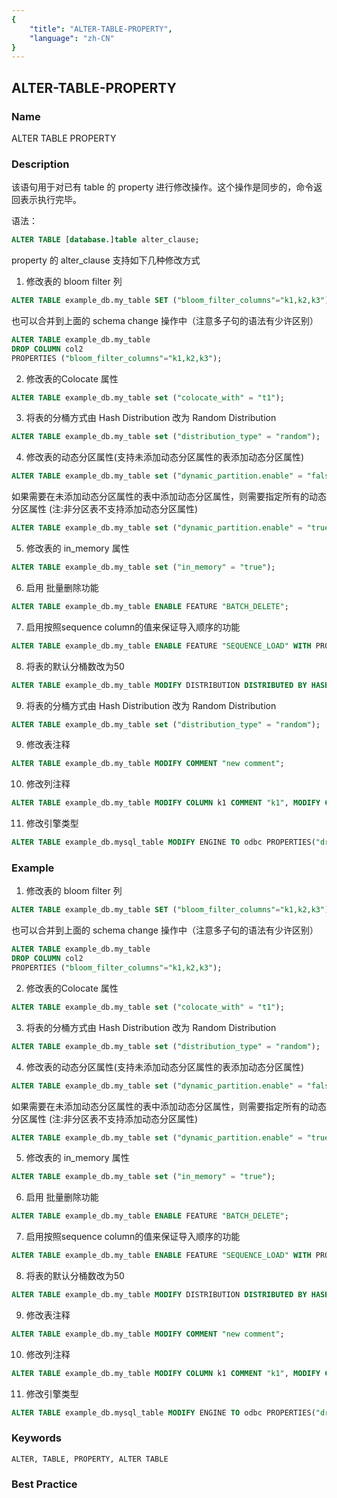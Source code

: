 ```yaml
---
{
    "title": "ALTER-TABLE-PROPERTY",
    "language": "zh-CN"
}
---
```


<!--
Licensed to the Apache Software Foundation (ASF) under one
or more contributor license agreements.  See the NOTICE file
distributed with this work for additional information
regarding copyright ownership.  The ASF licenses this file
to you under the Apache License, Version 2.0 (the
"License"); you may not use this file except in compliance
with the License.  You may obtain a copy of the License at

  http://www.apache.org/licenses/LICENSE-2.0

Unless required by applicable law or agreed to in writing,
software distributed under the License is distributed on an
"AS IS" BASIS, WITHOUT WARRANTIES OR CONDITIONS OF ANY
KIND, either express or implied.  See the License for the
specific language governing permissions and limitations
under the License.
-->

## ALTER-TABLE-PROPERTY

### Name

ALTER TABLE PROPERTY

### Description

该语句用于对已有 table 的 property 进行修改操作。这个操作是同步的，命令返回表示执行完毕。

语法：

```sql
ALTER TABLE [database.]table alter_clause;
```

property 的 alter_clause 支持如下几种修改方式

1. 修改表的 bloom filter 列

```sql
ALTER TABLE example_db.my_table SET ("bloom_filter_columns"="k1,k2,k3");
```

也可以合并到上面的 schema change 操作中（注意多子句的语法有少许区别）

```sql
ALTER TABLE example_db.my_table
DROP COLUMN col2
PROPERTIES ("bloom_filter_columns"="k1,k2,k3");
```

2. 修改表的Colocate 属性

```sql
ALTER TABLE example_db.my_table set ("colocate_with" = "t1");
```

3. 将表的分桶方式由 Hash Distribution 改为 Random Distribution

```sql
ALTER TABLE example_db.my_table set ("distribution_type" = "random");
```

4. 修改表的动态分区属性(支持未添加动态分区属性的表添加动态分区属性)

```sql
ALTER TABLE example_db.my_table set ("dynamic_partition.enable" = "false");
```

如果需要在未添加动态分区属性的表中添加动态分区属性，则需要指定所有的动态分区属性
   (注:非分区表不支持添加动态分区属性)

```sql
ALTER TABLE example_db.my_table set ("dynamic_partition.enable" = "true", "dynamic_partition.time_unit" = "DAY", "dynamic_partition.end" = "3", "dynamic_partition.prefix" = "p", "dynamic_partition.buckets" = "32");
```

5. 修改表的 in_memory 属性

```sql
ALTER TABLE example_db.my_table set ("in_memory" = "true");
```

6. 启用 批量删除功能

```sql
ALTER TABLE example_db.my_table ENABLE FEATURE "BATCH_DELETE";
```

7. 启用按照sequence column的值来保证导入顺序的功能

```sql
ALTER TABLE example_db.my_table ENABLE FEATURE "SEQUENCE_LOAD" WITH PROPERTIES ("function_column.sequence_type" = "Date");
```

8. 将表的默认分桶数改为50

```sql
ALTER TABLE example_db.my_table MODIFY DISTRIBUTION DISTRIBUTED BY HASH(k1) BUCKETS 50;
```

9. 将表的分桶方式由 Hash Distribution 改为 Random Distribution

```sql
ALTER TABLE example_db.my_table set ("distribution_type" = "random");
```

9. 修改表注释

```sql
ALTER TABLE example_db.my_table MODIFY COMMENT "new comment";
```

10. 修改列注释

```sql
ALTER TABLE example_db.my_table MODIFY COLUMN k1 COMMENT "k1", MODIFY COLUMN k2 COMMENT "k2";
```

11. 修改引擎类型

```sql
ALTER TABLE example_db.mysql_table MODIFY ENGINE TO odbc PROPERTIES("driver" = "MySQL");
```

### Example

1. 修改表的 bloom filter 列

```sql
ALTER TABLE example_db.my_table SET ("bloom_filter_columns"="k1,k2,k3");
```

也可以合并到上面的 schema change 操作中（注意多子句的语法有少许区别）

```sql
ALTER TABLE example_db.my_table
DROP COLUMN col2
PROPERTIES ("bloom_filter_columns"="k1,k2,k3");
```

2. 修改表的Colocate 属性

```sql
ALTER TABLE example_db.my_table set ("colocate_with" = "t1");
```

3. 将表的分桶方式由 Hash Distribution 改为 Random Distribution

```sql
ALTER TABLE example_db.my_table set ("distribution_type" = "random");
```

4. 修改表的动态分区属性(支持未添加动态分区属性的表添加动态分区属性)

```sql
ALTER TABLE example_db.my_table set ("dynamic_partition.enable" = "false");
```

如果需要在未添加动态分区属性的表中添加动态分区属性，则需要指定所有的动态分区属性
   (注:非分区表不支持添加动态分区属性)

```sql
ALTER TABLE example_db.my_table set ("dynamic_partition.enable" = "true", "dynamic_partition.time_unit" = "DAY", "dynamic_partition.end" = "3", "dynamic_partition.prefix" = "p", "dynamic_partition.buckets" = "32");
```

5. 修改表的 in_memory 属性

```sql
ALTER TABLE example_db.my_table set ("in_memory" = "true");
```

6. 启用 批量删除功能

```sql
ALTER TABLE example_db.my_table ENABLE FEATURE "BATCH_DELETE";
```

7. 启用按照sequence column的值来保证导入顺序的功能

```sql
ALTER TABLE example_db.my_table ENABLE FEATURE "SEQUENCE_LOAD" WITH PROPERTIES ("function_column.sequence_type" = "Date");
```

8. 将表的默认分桶数改为50

```sql
ALTER TABLE example_db.my_table MODIFY DISTRIBUTION DISTRIBUTED BY HASH(k1) BUCKETS 50;
```

9. 修改表注释

```sql
ALTER TABLE example_db.my_table MODIFY COMMENT "new comment";
```

10. 修改列注释

```sql
ALTER TABLE example_db.my_table MODIFY COLUMN k1 COMMENT "k1", MODIFY COLUMN k2 COMMENT "k2";
```

11. 修改引擎类型

```sql
ALTER TABLE example_db.mysql_table MODIFY ENGINE TO odbc PROPERTIES("driver" = "MySQL");
```

### Keywords

```text
ALTER, TABLE, PROPERTY, ALTER TABLE
```

### Best Practice

